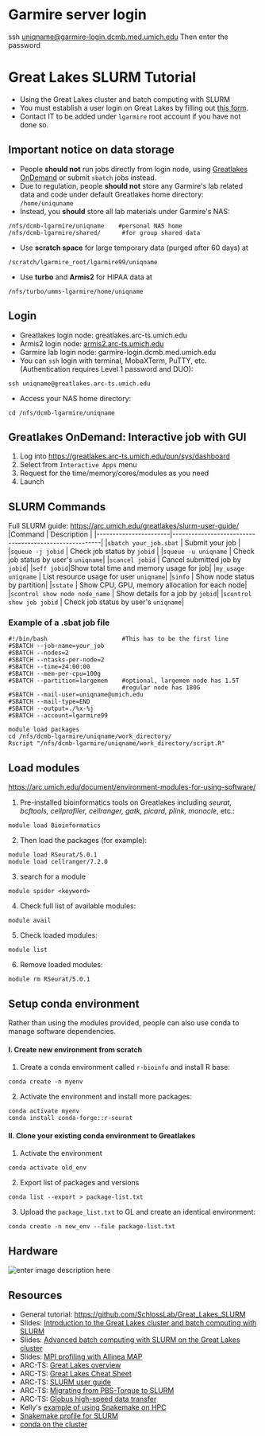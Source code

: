 # Garmire server login
ssh uniqname@garmire-login.dcmb.med.umich.edu
Then enter the password

# Great Lakes SLURM Tutorial

* Using the Great Lakes cluster and batch computing with SLURM
* You must establish a user login on Great Lakes by filling out [this form](https://arc.umich.edu/login-request).
* Contact IT to be added under `lgarmire` root account if you have not done so.

## Important notice on data storage
 -  People **should not** run jobs directly from login node, using [Greatlakes OnDemand](https://arc.umich.edu/open-ondemand/) or submit `sbatch` jobs instead.
 - Due to regulation, people **should not** store any Garmire's lab related data and code under default Greatlakes home directory: `/home/uniquname`
 - Instead, you **should** store all lab materials under Garmire's NAS: 
 ```
 /nfs/dcmb-lgarmire/uniqname	#personal NAS home
/nfs/dcmb-lgarmire/shared/  	#for group shared data
```
 - Use **scratch space** for large temporary data (purged after 60 days) at
 ```
 /scratch/lgarmire_root/lgarmire99/uniqname
 ```
  - Use **turbo** and **Armis2** for HIPAA data at
 ```
 /nfs/turbo/umms-lgarmire/home/uniqname
 ```



## Login

- Greatlakes login node: greatlakes.arc-ts.umich.edu
- Armis2 login node: [armis2.arc-ts.umich.edu](http://armis2.arc-ts.umich.edu/)
- Garmire lab login node: garmire-login.dcmb.med.umich.edu
- You can `ssh` login with terminal, MobaXTerm, PuTTY, etc.  (Authentication requires Level 1 password and DUO):
```
ssh uniqname@greatlakes.arc-ts.umich.edu
```
- Access your NAS home directory:
```
cd /nfs/dcmb-lgarmire/uniqname
```

## Greatlakes OnDemand: Interactive job with GUI
1. Log into https://greatlakes.arc-ts.umich.edu/pun/sys/dashboard
2. Select from `Interactive Apps` menu
3. Request for the time/memory/cores/modules as you need
4. Launch


## SLURM Commands
Full SLURM guide: https://arc.umich.edu/greatlakes/slurm-user-guide/
|Command         		|   Description                   					    |
|-----------------------|-------------------------------------------------------|
|`sbatch your_job.sbat`	|   Submit your job     			|
|`squeue -j jobid` 		|	Check job status by `jobid`            |
|`squeue -u uniqname`	|	Check job status by user's `uniqname`|
|`scancel jobid`		|	Cancel submitted job by `jobid`|
|`seff jobid`|Show total time and memory usage for job|
|`my_usage uniqname`	|	List resource usage for user `uniqname`|
|`sinfo`	|	Show node status by partition|
|`sstate`	|	Show CPU, GPU, memory allocation for each node|
|`scontrol show node node_name`	|	Show details for a job by `jobid`|
|`scontrol show job jobid`	|	Check job status by user's `uniqname`|

### Example of a .sbat job file

    #!/bin/bash  					#This has to be the first line
    #SBATCH --job-name=your_job
    #SBATCH --nodes=2
    #SBATCH --ntasks-per-node=2
    #SBATCH --time=24:00:00
    #SBATCH --mem-per-cpu=100g
    #SBATCH --partition=largemem  	#optional, largemem node has 1.5T
								    #regular node has 180G
    #SBATCH --mail-user=uniqname@umich.edu 
    #SBATCH --mail-type=END         
    #SBATCH --output=./%x-%j        
    #SBATCH --account=lgarmire99
	
    module load packages
    cd /nfs/dcmb-lgarmire/uniqname/work_directory/
    Rscript "/nfs/dcmb-lgarmire/uniqname/work_directory/script.R"




## Load modules
https://arc.umich.edu/document/environment-modules-for-using-software/

1. Pre-installed bioinformatics tools on Greatlakes including *seurat, bcftools, cellprofiler, cellranger, gatk, picard, plink, monocle*, etc.:  
```
module load Bioinformatics
```

2. Then load the packages (for example):
```
module load RSeurat/5.0.1
module load cellranger/7.2.0
```
3. search for a module
```
module spider <keyword>
```
4. Check full list of available modules: 
```
module avail
```
5. Check loaded modules:
```
module list
```
6. Remove loaded modules:
```
module rm RSeurat/5.0.1
```


## Setup conda environment
Rather than using the modules provided, people can also use conda to manage software dependencies.
#### I. Create new environment from scratch
1. Create a conda environment called `r-bioinfo` and install R base:
```
conda create -n myenv
```
2. Activate the environment and install more packages:
```
conda activate myenv
conda install conda-forge::r-seurat
```
#### II. Clone your existing conda environment to Greatlakes
1. Activate the environment
```
conda activate old_env
```
2. Export list of packages and versions
```
conda list --export > package-list.txt
```
3.  Upload the `package_list.txt` to GL and create an identical environment:
```
conda create -n new_env --file package-list.txt
```
## Hardware
![enter image description here](https://github.com/yhdu36/gl_manual/blob/main/Image/GL_Hardware.PNG?raw=true)

## Resources

* General tutorial: https://github.com/SchlossLab/Great_Lakes_SLURM
* Slides: [Introduction to the Great Lakes cluster and batch computing with SLURM](https://docs.google.com/presentation/d/1yZCyfBaK9GVCI64oUW-99HtUO5RNwSlqpeUNo8BjgWI/edit#slide=id.p1)
* Slides: [Advanced batch computing with SLURM on the Great Lakes cluster](https://github.com/SchlossLab/Great_Lakes_SLURM)
* Slides: [MPI profiling with Allinea MAP](https://cscar.research.umich.edu/wp-content/uploads/sites/5/2016/04/galexv20160606.pdf)
* ARC-TS: [Great Lakes overview](https://arc-ts.umich.edu/greatlakes/)
* ARC-TS: [Great Lakes Cheat Sheet](https://arc-ts.umich.edu/wp-content/uploads/sites/4/2020/05/Great-Lakes-Cheat-Sheet.pdf)
* ARC-TS: [SLURM user guide](https://arc-ts.umich.edu/greatlakes/slurm-user-guide/)
* ARC-TS: [Migrating from PBS-Torque to SLURM](https://arc-ts.umich.edu/migrating-from-torque-to-slurm/)
* ARC-TS: [Globus high-speed data transfer](https://arc-ts.umich.edu/globus/) 
* Kelly's [example of using Snakemake on HPC](https://github.com/kelly-sovacool/snakemake_hpc_mwe)
* [Snakemake profile for SLURM](https://github.com/Snakemake-Profiles/slurm)
* [conda on the cluster](https://github.com/um-dang/conda_on_the_cluster)

